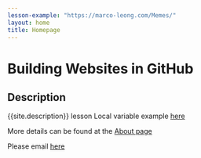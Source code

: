 ```yaml
---
lesson-example: "https://marco-leong.com/Memes/"
layout: home
title: Homepage
---
```



# Building Websites in GitHub

## Description
{{site.description}}
lesson
Local variable example [here]({{page.lesson-example}})

More details can be found at the [About page](about)

Please email [here](mailto:{{site.email}})


